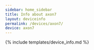 ```yaml
---
sidebar: home_sidebar
title: Info about axon7
layout: deviceinfo
permalink: /devices/axon7/
device: axon7
---
```

{% include templates/device_info.md %}
